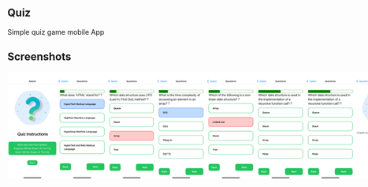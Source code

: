 ## Quiz

Simple quiz game mobile App

## Screenshots

<div style="display:flex;" >
<img src="/screenshots/1.PNG" width="20%" >
<img src="/screenshots/2.PNG" width="20%" >
<img src="/screenshots/3.PNG" width="20%" >
<img src="/screenshots/4.PNG" width="20%" >
<img src="/screenshots/5.PNG" width="20%" >
<img src="/screenshots/6.PNG" width="20%" >
<img src="/screenshots/6.PNG" width="20%" >
<img src="/screenshots/7.PNG" width="20%" >

</div>
